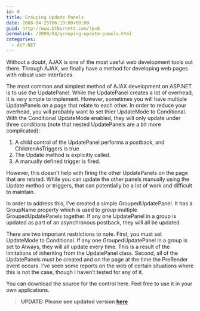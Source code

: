 ```yaml
---
id: 8
title: Grouping Update Panels
date: 2008-04-25T06:19:00+00:00
guid: http://www.btburnett.com/?p=8
permalink: /2008/04/grouping-update-panels.html
categories:
  - ASP.NET
---
```

Without a doubt, AJAX is one of the most useful web development tools out there. Through AJAX, we finally have a method for developing web pages with robust user interfaces.

The most common and simplest method of AJAX development on ASP.NET is to use the UpdatePanel. While the UpdatePanel creates a lot of overhead, it is very simple to implement. However, sometimes you will have multiple UpdatePanels on a page that relate to each other. In order to reduce your overhead, you will probably want to set thier UpdateMode to Conditional. With the Conditional UpdateMode enabled, they will only update under three conditions (note that nested UpdatePanels are a bit more complicated):

1. A child control of the UpdatePanel performs a postback, and ChildrenAsTriggers is true
2. The Update method is explicitly called.
3. A manually defined trigger is fired.

However, this doesn&#8217;t help with firing the other UpdatePanels on the page that are related. While you can update the other panels manually using the Update method or triggers, that can potentially be a lot of work and difficult to maintain.

In order to address this, I&#8217;ve created a simple GroupedUpdatePanel. It has a GroupName property which is used to group multiple GroupedUpdatePanels together. If any one UpdatePanel in a group is updated as part of an asynchronous postback, they will all be updated.

There are two important restrictions to note. First, you must set UpdateMode to Conditional. If any one GroupedUpdatePanel in a group is set to Always, they will all update every time. This is a result of the limitations of inheriting from the UpdatePanel class. Second, all of the UpdatePanels must be created and on the page at the time the PreRender event occurs. I&#8217;ve seen some reports on the web of certain situations where this is not the case, though I haven&#8217;t tested for any of it.

You can download the source for the control here. Feel free to use it in your own applications.

> **UPDATE: Please see updated version [here](/2008/04/fix-to-groupedupdatepanel.html)**
